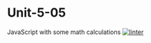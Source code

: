 # Unit-5-05
JavaScript with some math calculations
[![linter](https://github.com/MaathusanS/Unit-5-05/workflows/linter/badge.svg)](https://github.com/marketplace/actions/super-linter)
